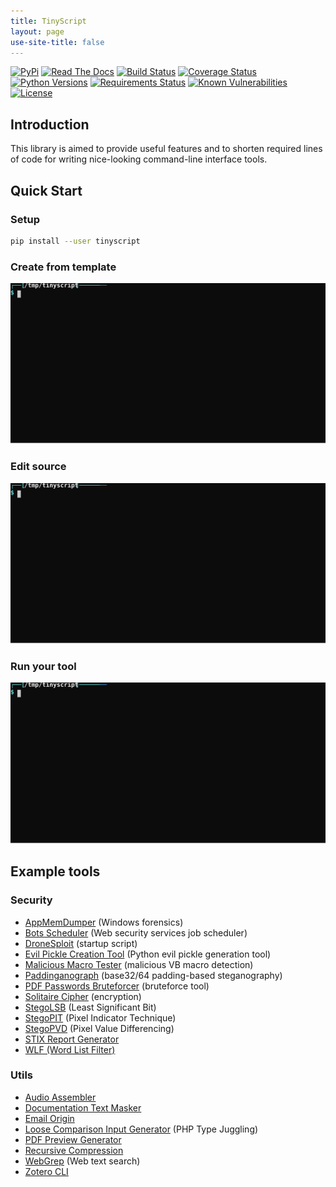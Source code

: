 ```yaml
---
title: TinyScript
layout: page
use-site-title: false
---
```

[![PyPi](https://img.shields.io/pypi/v/tinyscript.svg)](https://pypi.python.org/pypi/tinyscript/)
[![Read The Docs](https://readthedocs.org/projects/python-tinyscript/badge/?version=latest)](https://python-tinyscript.readthedocs.io/en/latest/?badge=latest)
[![Build Status](https://travis-ci.org/dhondta/python-tinyscript.svg?branch=master)](https://travis-ci.org/dhondta/python-tinyscript)
[![Coverage Status](https://coveralls.io/repos/github/dhondta/python-tinyscript/badge.svg?branch=master)](https://coveralls.io/github/dhondta/python-tinyscript?branch=master)
[![Python Versions](https://img.shields.io/pypi/pyversions/tinyscript.svg)](https://pypi.python.org/pypi/tinyscript/)
[![Requirements Status](https://requires.io/github/dhondta/python-tinyscript/requirements.svg?branch=master)](https://requires.io/github/dhondta/python-tinyscript/requirements/?branch=master)
[![Known Vulnerabilities](https://snyk.io/test/github/dhondta/python-tinyscript/badge.svg?targetFile=requirements.txt)](https://snyk.io/test/github/dhondta/python-tinyscript?targetFile=requirements.txt)
[![License](https://img.shields.io/pypi/l/tinyscript.svg)](https://pypi.python.org/pypi/tinyscript/)

## Introduction

This library is aimed to provide useful features and to shorten required lines of code for writing nice-looking command-line interface tools.

## Quick Start

### Setup

```sh
pip install --user tinyscript
```

### Create from template

<p align="center"><img src="https://raw.githubusercontent.com/dhondta/python-tinyscript/master/docs/demos/create.svg"></p>

### Edit source

<p align="center"><img src="https://raw.githubusercontent.com/dhondta/python-tinyscript/master/docs/demos/edit.svg"></p>

### Run your tool

<p align="center"><img src="https://raw.githubusercontent.com/dhondta/python-tinyscript/master/docs/demos/run.svg"></p>

## Example tools

### Security

- [AppMemDumper](https://github.com/dhondta/AppmemDumper) (Windows forensics)
- [Bots Scheduler](https://github.com/dhondta/bots-scheduler) (Web security services job scheduler)
- [DroneSploit](https://github.com/dhondta/dronesploit) (startup script)
- [Evil Pickle Creation Tool](https://gist.github.com/dhondta/0224d42a6f9dde00247ff8646f4e89aa) (Python evil pickle generation tool)
- [Malicious Macro Tester](https://github.com/dhondta/malicious-macro-tester) (malicious VB macro detection)
- [Paddinganograph](https://gist.github.com/dhondta/90a07d9d106775b0cd29bb51ffe15954) (base32/64 padding-based steganography)
- [PDF Passwords Bruteforcer](https://gist.github.com/dhondta/efe84a92e4dfae3b6c14932c73ab2577) (bruteforce tool)
- [Solitaire Cipher](https://gist.github.com/dhondta/1858f406fc55e5e5d440ff26432ad0a4) (encryption)
- [StegoLSB](https://gist.github.com/dhondta/d2151c82dcd9a610a7380df1c6a0272c) (Least Significant Bit)
- [StegoPIT](https://gist.github.com/dhondta/30abb35bb8ee86109d17437b11a1477a) (Pixel Indicator Technique)
- [StegoPVD](https://gist.github.com/dhondta/feaf4f5fb3ed8d1eb7515abe8cde4880) (Pixel Value Differencing)
- [STIX Report Generator](https://gist.github.com/dhondta/ca5fb748957b1ec6f13418ac41c94d5b)
- [WLF (Word List Filter)](https://gist.github.com/dhondta/82a7919f8aafc1393c37c2d0f06b77e8)

### Utils

- [Audio Assembler](https://gist.github.com/dhondta/8b3c7d95b056cae3505df853a098fc4f)
- [Documentation Text Masker](https://gist.github.com/dhondta/5cae9533240471eac155bd51593af2e0)
- [Email Origin](https://gist.github.com/dhondta/9a8027062ff770b2aa5d8422ddd78b57)
- [Loose Comparison Input Generator](https://gist.github.com/dhondta/8937374f087f708c608bcacac431969f) (PHP Type Juggling)
- [PDF Preview Generator](https://gist.github.com/dhondta/f57dfde304905644ca5c43e48c249125)
- [Recursive Compression](https://github.com/dhondta/recursive-compression)
- [WebGrep](https://github.com/dhondta/webgrep) (Web text search)
- [Zotero CLI](https://github.com/dhondta/zotero-cli)


